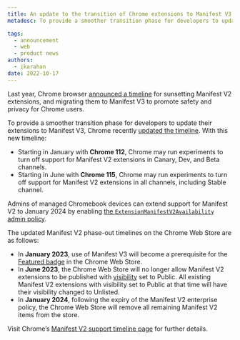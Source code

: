 ```yaml
---
title: An update to the transition of Chrome extensions to Manifest V3
metadesc: To provide a smoother transition phase for developers to update their extensions to Manifest V3, Chrome updated the Manifest V2 sunset timeline.

tags:
  - announcement
  - web
  - product news
authors:
  - ikarahan
date: 2022-10-17
---
```


Last year, Chrome browser [announced a timeline](https://developer.chrome.com/blog/mv2-transition/) for sunsetting Manifest V2 extensions, and migrating them to Manifest V3 to promote safety and privacy for Chrome users.

To provide a smoother transition phase for developers to update their extensions to Manifest V3, Chrome recently [updated the timeline](https://developer.chrome.com/blog/more-mv2-transition/). With this new timeline:

- Starting in January with **Chrome 112**, Chrome may run experiments to turn off support for Manifest V2 extensions in Canary, Dev, and Beta channels.
- Starting in June with **Chrome 115**, Chrome may run experiments to turn off support for Manifest V2 extensions in all channels, including Stable channel.

Admins of managed Chromebook devices can extend support for Manifest V2 to January 2024 by enabling [the `ExtensionManifestV2Availability` admin policy](https://bugs.chromium.org/p/chromium/issues/detail?id=1347794).

The updated Manifest V2 phase-out timelines on the Chrome Web Store are as follows:

- In **January 2023**, use of Manifest V3 will become a prerequisite for the [Featured badge](https://blog.google/products/chrome/find-great-extensions-new-chrome-web-store-badges/) in the Chrome Web Store.
- In **June 2023**, the Chrome Web Store will no longer allow Manifest V2 extensions to be published with [visibility](https://developer.chrome.com/docs/webstore/cws-dashboard-distribution/#setting-the-visibility) set to Public. All existing Manifest V2 extensions with visibility set to Public at that time will have their visibility changed to Unlisted.
- In **January 2024**, following the expiry of the Manifest V2 enterprise policy, the Chrome Web Store will remove all remaining Manifest V2 items from the store.

Visit Chrome’s [Manifest V2 support timeline page](https://developer.chrome.com/docs/extensions/mv3/mv2-sunset/) for further details.
